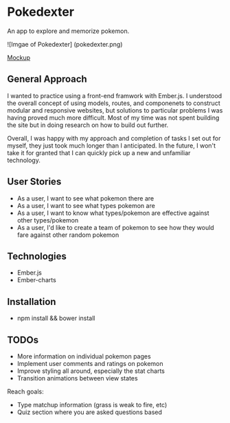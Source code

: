 # Pokedexter

An app to explore and memorize pokemon.

![Imgae of Pokedexter]
(pokedexter.png)

[Mockup](https://app.moqups.com/sjf125/woZADwAU/edit/page/a465e1313)

## General Approach

I wanted to practice using a front-end framwork with Ember.js.  I understood the overall concept of using models, routes, and componenets to construct modular and responsive websites, but solutions to particular problems I was having proved much more difficult.  Most of my time was not spent building the site but in doing research on how to build out further.

Overall, I was happy with my approach and completion of tasks I set out for myself, they just took much longer than I anticipated.  In the future, I won't take it for granted that I can quickly pick up a new and unfamiliar technology.

## User Stories

-  As a user, I want to see what pokemon there are
-  As a user, I want to see what types pokemon are
- As a user, I want to know what types/pokemon are effective against other types/pokemon
- As a user, I'd like to create a team of pokemon to see how they would fare against other random pokemon

## Technologies

- Ember.js
- Ember-charts

## Installation

-  npm install && bower install

## TODOs

-  More information on individual pokemon pages
- Implement user comments and ratings on pokemon
- Improve styling all around, especially the stat charts
- Transition animations between view states

Reach goals:
- Type matchup information (grass is weak to fire, etc)
- Quiz section where you are asked questions based
